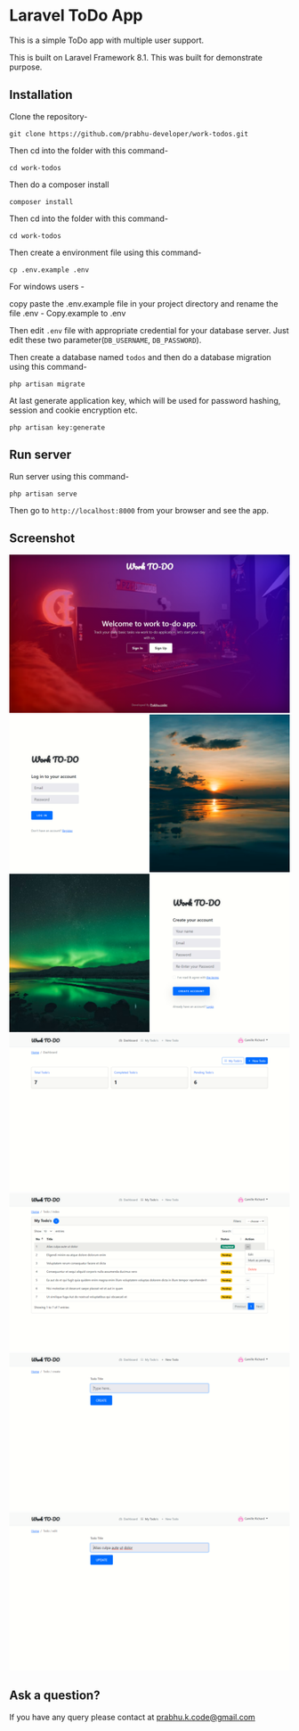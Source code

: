 # Laravel ToDo App

This is a simple ToDo app with multiple user support.

This is built on Laravel Framework 8.1. This was built for demonstrate purpose.

## Installation

Clone the repository-
```
git clone https://github.com/prabhu-developer/work-todos.git
```

Then cd into the folder with this command-
```
cd work-todos
```

Then do a composer install
```
composer install
```

Then cd into the folder with this command-
```
cd work-todos
``` 

Then create a environment file using this command-
```
cp .env.example .env
```

For windows users -

copy paste the .env.example file in your project directory and rename the file .env - Copy.example  to  .env


Then edit `.env` file with appropriate credential for your database server. Just edit these two parameter(`DB_USERNAME`, `DB_PASSWORD`).

Then create a database named `todos` and then do a database migration using this command-
```
php artisan migrate
```


At last generate application key, which will be used for password hashing, session and cookie encryption etc.
```
php artisan key:generate

```
 

## Run server

Run server using this command-
```
php artisan serve
```

Then go to `http://localhost:8000` from your browser and see the app.

## Screenshot

![Landing Page](/screenshots/s1.png)
![Login Page](/screenshots/s2.png)
![Registration Page](/screenshots/s3.png)
![Dashboard Page](/screenshots/s4.png)
![Todo Listing Page](/screenshots/s5.png)
![Create New ToDo Page](/screenshots/s6.png)
![Edit ToDo Page](/screenshots/s7.png)

## Ask a question?

If you have any query please contact at prabhu.k.code@gmail.com
